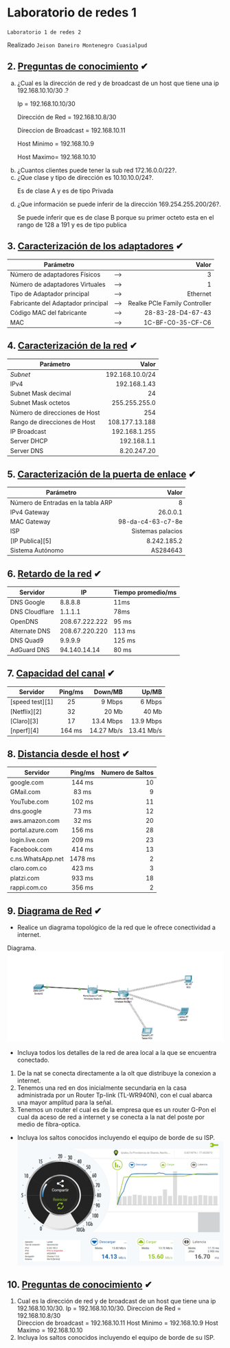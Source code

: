 # Laboratorio de redes 1 
<p><code>Laboratorio 1 de redes 2</code></p>
<p>Realizado <code>Jeison Daneiro Montenegro Cuasialpud</code>


  
  
  
 ## 2. [Preguntas de conocimiento](#) ✔ 
  
 <ol type="a"> 
 <li>¿Cual es la dirección de red y de broadcast de un host que tiene una ip 192.168.10.10/30 .?</li> 

   Ip = 192.168.10.10/30 
   
   Dirección de Red = 192.168.10.8/30

   Direccion de Broadcast = 192.168.10.11

   Host Minimo = 192.168.10.9

   Host Maximo= 192.168.10.10

 <li>¿Cuantos clientes puede tener la sub red 172.16.0.0/22?.</li> 
 <li>¿Que clase y tipo de dirección es 10.10.10.0/24?.</li>

   Es de clase A y es de tipo Privada
 <li>¿Que información se puede inferir de la dirección 169.254.255.200/26?.</li> 

   Se puede inferir que es de clase B porque su primer octeto esta en el rango de 128 a 191 y es de tipo publica
 </ol> 
  
 ## 3. [Caracterización de los adaptadores](#) ✔ 
 |Parámetro||Valor| 
 |--|:--:|--:| 
 |Número de adaptadores Físicos|-->|3| 
 |Número de adaptadores Virtuales|-->|1| 
 |Tipo de Adaptador principal|-->|Ethernet| 
 |Fabricante del Adaptador principal|-->|Realke PCle Family Controller| 
 |Código MAC del fabricante|-->|28-83-28-D4-67-43| 
 |MAC|-->|1C-BF-C0-35-CF-C6| 
  
 
  
  
 ## 4. [Caracterización de la red](#) ✔ 
 |Parámetro|Valor| 
 |--|--:| 
 |_Subnet_|192.168.10.0/24| 
 |IPv4|192.168.1.43| 
 |Subnet Mask decimal|24| 
 |Subnet Mask octetos|255.255.255.0| 
 |Número de direcciones de Host|254| 
 |Rango de direcciones de Host|108.177.13.188| 
 |IP Broadcast|192.168.1.255| 
 |Server DHCP|192.168.1.1| 
 |Server DNS|8.20.247.20| 
  
 
  
  
 ## 5. [Caracterización de la puerta de enlace](#) ✔ 
 |Parámetro|Valor| 
 |--|--:| 
 |Número de Entradas en la tabla ARP |8| 
 |IPv4 Gateway|26.0.0.1| 
 |MAC Gateway|98-da-c4-63-c7-8e| 
 |ISP|Sistemas palacios| 
 |[IP Publica][5]|8.242.185.2| 
 |Sistema Autónomo|AS284643| 
  
  
 
  
  
 ## 6. [Retardo de la red](#) ✔ 
 |Servidor|IP|Tiempo promedio/ms| 
 |--|--|--| 
 |DNS Google|8.8.8.8|11ms| 
 |DNS Cloudflare|1.1.1.1|78ms| 
 |OpenDNS|208.67.222.222|95 ms| 
 |Alternate DNS|208.67.220.220|113 ms| 
 |DNS Quad9|9.9.9.9|125 ms| 
 |AdGuard DNS|94.140.14.14|80 ms| 
  
 
  
  
 ## 7. [Capacidad del canal](#) ✔ 
 |Servidor|Ping/ms|Down/MB|Up/MB| 
 |--|:--:|--:|--:| 
 |[speed test][1]|25|9 Mbps|6 Mbps| 
 |[Netflix][2]|32|20 Mb|40 Mb| 
 |[Claro][3]|17|13.4 Mbps|13.9 Mbps| 
 |[nperf][4]|164 ms|14.27 Mb/s|13.41 Mb/s| 
  
  
  
  
 ## 8. [Distancia desde el host](#) ✔ 
 |Servidor|Ping/ms|Numero de Saltos| 
 |--|:--:|--:| 
 |google.com|144 ms|10| 
 |GMail.com|83 ms|9| 
 |YouTube.com|102 ms|11| 
 |dns.google|73 ms|12| 
 |aws.amazon.com|32 ms|20| 
 |portal.azure.com|156 ms|28| 
 |login.live.com|209 ms|23| 
 |Facebook.com|414 ms|13| 
 |c.ns.WhatsApp.net|1478 ms|2| 
 |claro.com.co|423 ms|3| 
 |platzi.com|933 ms|18| 
 |rappi.com.co|356 ms|2| 
  
  
  
 ## 9. [Diagrama de Red](#) ✔ 
 - Realice un diagrama topológico de la red que le ofrece conectividad a internet. 
 
  Diagrama.
 ![Insertando Imagen](diagrama.png)
 - Incluya todos los detalles de la red de area local a la que se encuentra conectado. 
 1. De la nat se conecta directamente a la olt que distribuye la conexion a internet.
 2. Tenemos una red en dos inicialmente secundaria en la casa administrada por un Router Tp-link (TL-WR940N), con el cual abarca una mayor amplitud para la señal.
 3. Tenemos un router el cual es de la empresa que es un router G-Pon el cual da aceso de red a internet y se conecta a la nat del poste por medio de fibra-optica.
 - Incluya los saltos conocidos incluyendo el equipo de borde de su ISP. 
 ![Insertando Imagen](saltos.png)
  
 ## 10. [Preguntas de conocimiento](#) ✔ 
 1. Cual es la dirección de red y de broadcast de un host que tiene una ip 192.168.10.10/30. 
    Ip = 192.168.10.10/30.
    Direccion de Red = 192.168.10.8/30  
    Direccion de broadcast = 192.168.10.11
    Host Minimo = 192.168.10.9
    Host Maximo = 192.168.10.10
 1. Incluya los saltos conocidos incluyendo el equipo de borde de su ISP.